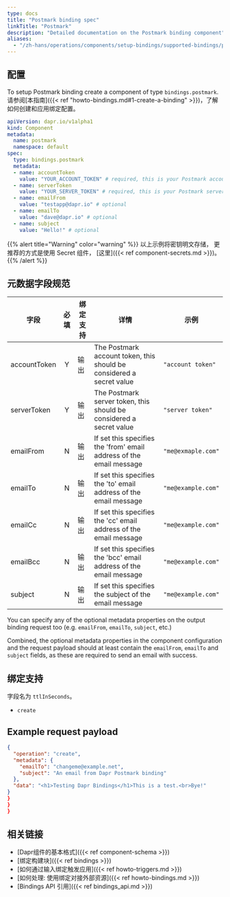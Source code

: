 ```yaml
---
type: docs
title: "Postmark binding spec"
linkTitle: "Postmark"
description: "Detailed documentation on the Postmark binding component"
aliases:
  - "/zh-hans/operations/components/setup-bindings/supported-bindings/postmark/"
---
```


## 配置

To setup Postmark binding create a component of type `bindings.postmark`. 请参阅[本指南]({{< ref "howto-bindings.md#1-create-a-binding" >}})，了解如何创建和应用绑定配置。


```yaml
apiVersion: dapr.io/v1alpha1
kind: Component
metadata:
  name: postmark
  namespace: default
spec:
  type: bindings.postmark
  metadata:
  - name: accountToken
    value: "YOUR_ACCOUNT_TOKEN" # required, this is your Postmark account token
  - name: serverToken
    value: "YOUR_SERVER_TOKEN" # required, this is your Postmark server token
  - name: emailFrom
    value: "testapp@dapr.io" # optional
  - name: emailTo
    value: "dave@dapr.io" # optional
  - name: subject
    value: "Hello!" # optional
```
{{% alert title="Warning" color="warning" %}}
以上示例将密钥明文存储， 更推荐的方式是使用 Secret 组件， [这里]({{< ref component-secrets.md >}})。
{{% /alert %}}

## 元数据字段规范

| 字段           | 必填 | 绑定支持 | 详情                                                                   | 示例                 |
| ------------ |:--:| ---- | -------------------------------------------------------------------- | ------------------ |
| accountToken | Y  | 输出   | The Postmark account token, this should be considered a secret value | `"account token"`  |
| serverToken  | Y  | 输出   | The Postmark server token, this should be considered a secret value  | `"server token"`   |
| emailFrom    | N  | 输出   | If set this specifies the 'from' email address of the email message  | `"me@exmaple.com"` |
| emailTo      | N  | 输出   | If set this specifies the 'to' email address of the email message    | `"me@example.com"` |
| emailCc      | N  | 输出   | If set this specifies the 'cc' email address of the email message    | `"me@example.com"` |
| emailBcc     | N  | 输出   | If set this specifies the 'bcc' email address of the email message   | `"me@example.com"` |
| subject      | N  | 输出   | If set this specifies the subject of the email message               | `"me@example.com"` |

You can specify any of the optional metadata properties on the output binding request too (e.g. `emailFrom`, `emailTo`, `subject`, etc.)

Combined, the optional metadata properties in the component configuration and the request payload should at least contain the `emailFrom`, `emailTo` and `subject` fields, as these are required to send an email with success.


## 绑定支持

字段名为 `ttlInSeconds`。

- `create`


## Example request payload

```json
{
  "operation": "create",
  "metadata": {
    "emailTo": "changeme@example.net",
    "subject": "An email from Dapr Postmark binding"
  },
  "data": "<h1>Testing Dapr Bindings</h1>This is a test.<br>Bye!"
}
}
}
}
```

## 相关链接

- [Dapr组件的基本格式]({{< ref component-schema >}})
- [绑定构建块]({{< ref bindings >}})
- [如何通过输入绑定触发应用]({{< ref howto-triggers.md >}})
- [如何处理: 使用绑定对接外部资源]({{< ref howto-bindings.md >}})
- [Bindings API 引用]({{< ref bindings_api.md >}})
